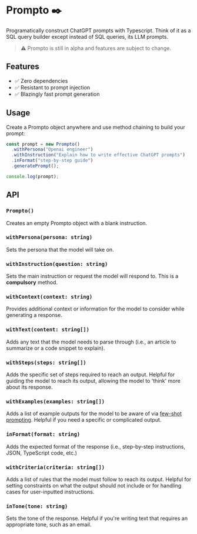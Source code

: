 # Prompto ✒️

Programatically construct ChatGPT prompts with Typescript. Think of it as a SQL query builder except instead of SQL queries, its LLM prompts.

> ⚠️ Prompto is still in alpha and features are subject to change.

## Features

- ✅ Zero dependencies
- ✅ Resistant to prompt injection
- ✅ Blazingly fast prompt generation

## Usage

Create a Prompto object anywhere and use method chaining to build your prompt:

```ts
const prompt = new Prompto()
  .withPersona("Openai engineer")
  .withInstruction("Explain how to write effective ChatGPT prompts")
  .inFormat("step-by-step guide")
  .generatePrompt();

console.log(prompt);
```

## API

### `Prompto()`

Creates an empty Prompto object with a blank instruction.

### `withPersona(persona: string)`

Sets the persona that the model will take on.

### `withInstruction(question: string)`

Sets the main instruction or request the model will respond to. This is a **compulsory** method. 

### `withContext(context: string)`

Provides additional context or information for the model to consider while generating a response.

### `withText(content: string[])`

Adds any text that the model needs to parse through (i.e., an article to summarize or a code snippet to explain).

### `withSteps(steps: string[])`

Adds the specific set of steps required to reach an output. Helpful for guiding the model to reach its output, allowing the model to 'think' more about its response.

### `withExamples(examples: string[])`

Adds a list of example outputs for the model to be aware of via [few-shot prompting](https://www.promptingguide.ai/techniques/fewshot). Helpful if you need a specific or complicated output.

### `inFormat(format: string)`

Adds the expected format of the response (i.e., step-by-step instructions, JSON, TypeScript code, etc.)

### `withCriteria(criteria: string[])`

Adds a list of rules that the model must follow to reach its output. Helpful for setting constraints on what the output should not include or for handling cases for user-inputted instructions.

### `inTone(tone: string)`

Sets the tone of the response. Helpful if you're writing text that requires an appropriate tone, such as an email.


